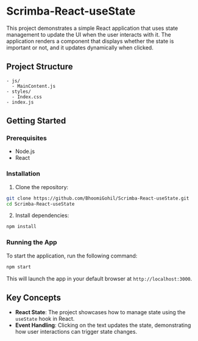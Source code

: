 # Scrimba-React-useState

This project demonstrates a simple React application that uses state management to update the UI when the user interacts with it. The application renders a component that displays whether the state is important or not, and it updates dynamically when clicked.

## Project Structure

```
- js/
  - MainContent.js
- styles/
  - Index.css
- index.js
```

## Getting Started

### Prerequisites

- Node.js
- React

### Installation

1. Clone the repository:

```bash
git clone https://github.com/BhoomiGohil/Scrimba-React-useState.git
cd Scrimba-React-useState
```

2. Install dependencies:

```bash
npm install
```

### Running the App

To start the application, run the following command:

```bash
npm start
```

This will launch the app in your default browser at `http://localhost:3000`.

## Key Concepts

- **React State**: The project showcases how to manage state using the `useState` hook in React.
- **Event Handling**: Clicking on the text updates the state, demonstrating how user interactions can trigger state changes.

